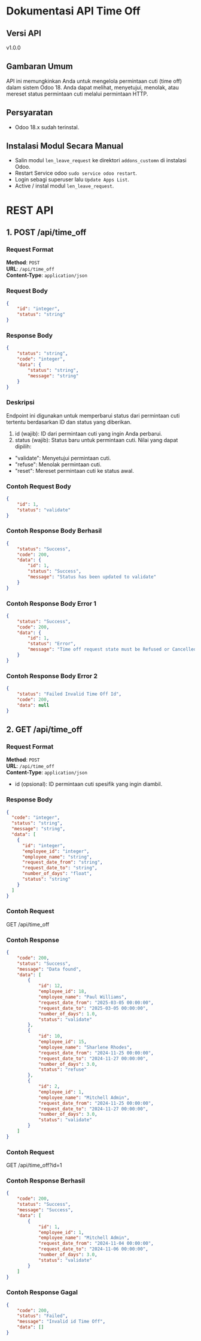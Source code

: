 # Dokumentasi API Time Off

## Versi API
v1.0.0

## Gambaran Umum

API ini memungkinkan Anda untuk mengelola permintaan cuti (time off) dalam sistem Odoo 18. Anda dapat melihat, menyetujui, menolak, atau mereset status permintaan cuti melalui permintaan HTTP.

## Persyaratan

- Odoo 18.x sudah terinstal.

## Instalasi Modul Secara Manual

- Salin modul `len_leave_request` ke direktori `addons_customn` di instalasi Odoo. 
- Restart Service odoo  `sudo service odoo restart`.
- Login sebagi superuser lalu `Update Apps List`.
- Active / instal modul `len_leave_request`.
   
# REST API
## 1. POST /api/time_off

### Request Format

**Method**: `POST`  
**URL**: `/api/time_off`  
**Content-Type**: `application/json`

### Request Body

```json
{
    "id": "integer",
    "status": "string"
}
```

### Response Body
```json
{
    "status": "string",
    "code": "integer",
    "data": {
        "status": "string",
        "message": "string"
    }
}

```

### Deskripsi
Endpoint ini digunakan untuk memperbarui status dari permintaan cuti tertentu berdasarkan ID dan status yang diberikan.

1. id (wajib): ID dari permintaan cuti yang ingin Anda perbarui.
2. status (wajib): Status baru untuk permintaan cuti. Nilai yang dapat dipilih:
- "validate": Menyetujui permintaan cuti.
- "refuse": Menolak permintaan cuti.
- "reset": Mereset permintaan cuti ke status awal.


### Contoh Request Body
```json
{
    "id": 1,
    "status": "validate"
}
```

### Contoh Response Body Berhasil
```json
{
    "status": "Success",
    "code": 200,
    "data": {
        "id": 1,
        "status": "Success",
        "message": "Status has been updated to validate"
    }
}

```
### Contoh Response Body Error 1
```json
{
    "status": "Success",
    "code": 200,
    "data": {
        "id": 1,
        "status": "Error",
        "message": "Time off request state must be Refused or Cancelled in order to be reset to Confirmed."
    }
}
```

### Contoh Response Body Error 2
```json
{
    "status": "Failed Invalid Time Off Id",
    "code": 200,
    "data": null
}
```

## 2. GET /api/time_off

### Request Format

**Method**: `POST`  
**URL**: `/api/time_off`  
**Content-Type**: `application/json`
- id (opsional): ID permintaan cuti spesifik yang ingin diambil.

### Response Body
```json
{
  "code": "integer",
  "status": "string",
  "message": "string",
  "data": [
    {
      "id": "integer",
      "employee_id": "integer",
      "employee_name": "string",
      "request_date_from": "string",
      "request_date_to": "string",
      "number_of_days": "float",
      "status": "string"
    }
  ]
}
```

### Contoh Request
GET /api/time_off

### Contoh Response
```json
{
    "code": 200,
    "status": "Success",
    "message": "Data found",
    "data": [
        {
            "id": 12,
            "employee_id": 18,
            "employee_name": "Paul Williams",
            "request_date_from": "2025-03-05 00:00:00",
            "request_date_to": "2025-03-05 00:00:00",
            "number_of_days": 1.0,
            "status": "validate"
        },
        {
            "id": 10,
            "employee_id": 15,
            "employee_name": "Sharlene Rhodes",
            "request_date_from": "2024-11-25 00:00:00",
            "request_date_to": "2024-11-27 00:00:00",
            "number_of_days": 3.0,
            "status": "refuse"
        },
        {
            "id": 2,
            "employee_id": 1,
            "employee_name": "Mitchell Admin",
            "request_date_from": "2024-11-25 00:00:00",
            "request_date_to": "2024-11-27 00:00:00",
            "number_of_days": 3.0,
            "status": "validate"
        }
    ]
}
```

### Contoh Request
GET /api/time_off?id=1

### Contoh Response Berhasil
```json
{
    "code": 200,
    "status": "Success",
    "message": "Success",
    "data": [
        {
            "id": 1,
            "employee_id": 1,
            "employee_name": "Mitchell Admin",
            "request_date_from": "2024-11-04 00:00:00",
            "request_date_to": "2024-11-06 00:00:00",
            "number_of_days": 3.0,
            "status": "validate"
        }
    ]
}
```

### Contoh Response Gagal
```json
{
    "code": 200,
    "status": "Failed",
    "message": "Invalid id Time Off",
    "data": []
}
```
